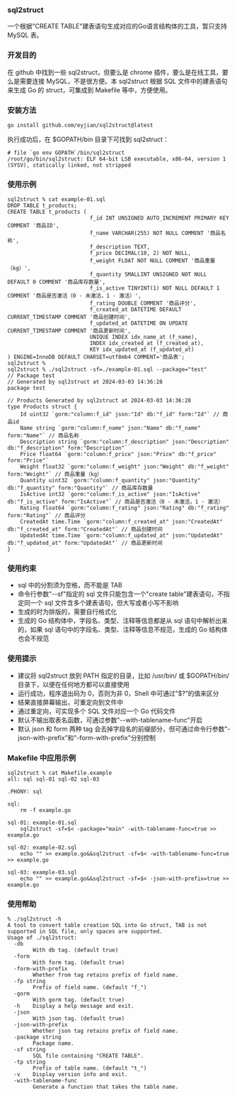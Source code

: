 ### sql2struct

一个根据"CREATE TABLE"建表语句生成对应的Go语言结构体的工具，暂只支持 MySQL 表。

### 开发目的

在 github 中找到一些 sql2struct，但要么是 chrome 插件，要么是在线工具，要么是需要连接 MySQL，不是很方便。本 sql2struct 根据 SQL 文件中的建表语句来生成 Go 的 struct，可集成到 Makefile 等中，方便使用。

### 安装方法

```shell
go install github.com/eyjian/sql2struct@latest
```

执行成功后，在 $GOPATH/bin 目录下可找到 sql2struct：

```shell
# file `go env GOPATH`/bin/sql2struct
/root/go/bin/sql2struct: ELF 64-bit LSB executable, x86-64, version 1 (SYSV), statically linked, not stripped
```

### 使用示例

```shell
sql2struct % cat example-01.sql
DROP TABLE t_products;
CREATE TABLE t_products (
                          f_id INT UNSIGNED AUTO_INCREMENT PRIMARY KEY COMMENT '商品ID',
                          f_name VARCHAR(255) NOT NULL COMMENT '商品名称',
                          f_description TEXT,
                          f_price DECIMAL(10, 2) NOT NULL,
                          f_weight FLOAT NOT NULL COMMENT '商品重量（kg）',
                          f_quantity SMALLINT UNSIGNED NOT NULL DEFAULT 0 COMMENT '商品库存数量',
                          f_is_active TINYINT(1) NOT NULL DEFAULT 1 COMMENT '商品是否激活（0 - 未激活，1 - 激活）',
                          f_rating DOUBLE COMMENT '商品评分',
                          f_created_at DATETIME DEFAULT CURRENT_TIMESTAMP COMMENT '商品创建时间',
                          f_updated_at DATETIME ON UPDATE CURRENT_TIMESTAMP COMMENT '商品更新时间',
                          UNIQUE INDEX idx_name_at (f_name),
                          INDEX idx_created_at (f_created_at),
                          KEY idx_updated_at (f_updated_at)
) ENGINE=InnoDB DEFAULT CHARSET=utf8mb4 COMMENT='商品表';
sql2struct % 
sql2struct % ./sql2struct -sf=./example-01.sql --package="test"
// Package test
// Generated by sql2struct at 2024-03-03 14:36:28
package test

// Products Generated by sql2struct at 2024-03-03 14:36:28
type Products struct {
    Id uint32 `gorm:"column:f_id" json:"Id" db:"f_id" form:"Id"` // 商品id
    Name string `gorm:"column:f_name" json:"Name" db:"f_name" form:"Name"` // 商品名称
    Description string `gorm:"column:f_description" json:"Description" db:"f_description" form:"Description"`
    Price float64 `gorm:"column:f_price" json:"Price" db:"f_price" form:"Price"`
    Weight float32 `gorm:"column:f_weight" json:"Weight" db:"f_weight" form:"Weight"` // 商品重量（kg）
    Quantity uint32 `gorm:"column:f_quantity" json:"Quantity" db:"f_quantity" form:"Quantity"` // 商品库存数量
    IsActive int32 `gorm:"column:f_is_active" json:"IsActive" db:"f_is_active" form:"IsActive"` // 商品是否激活（0 - 未激活，1 - 激活）
    Rating float64 `gorm:"column:f_rating" json:"Rating" db:"f_rating" form:"Rating"` // 商品评分
    CreatedAt time.Time `gorm:"column:f_created_at" json:"CreatedAt" db:"f_created_at" form:"CreatedAt"` // 商品创建时间
    UpdatedAt time.Time `gorm:"column:f_updated_at" json:"UpdatedAt" db:"f_updated_at" form:"UpdatedAt"` // 商品更新时间
}
```

### 使用约束

* sql 中的分割须为空格，而不能是 TAB
* 命令行参数"--sf"指定的 sql 文件只能包含一个"create table"建表语句，不指定同一个 sql 文件含多个建表语句，但大写或者小写不影响
* 生成的时为排版的，需要自行格式化
* 生成的 Go 结构体中，字段名、类型、注释等信息都是从 sql 语句中解析出来的，如果 sql 语句中的字段名、类型、注释等信息不规范，生成的 Go 结构体也会不规范

### 使用提示

* 建议将 sql2struct 放到 PATH 指定的目录，比如 /usr/bin/ 或 $GOPATH/bin/ 目录下，以便在任何地方都可以直接使用
* 运行成功，程序退出码为 0，否则为非 0，Shell 中可通过"$?”的值来区分
* 结果直接屏幕输出，可重定向到文件中
* 通过重定向，可实现多个 SQL 文件对应一个 Go 代码文件
* 默认不输出取表名函数，可通过参数"--with-tablename-func"开启
* 默认 json 和 form 两种 tag 会去掉字段名的前缀部分，但可通过命令行参数"-json-with-prefix”和"-form-with-prefix"分别控制

### Makefile 中应用示例

```shell
sql2struct % cat Makefile.example
all: sql sql-01 sql-02 sql-03

.PHONY: sql

sql:
	rm -f example.go

sql-01: example-01.sql
	sql2struct -sf=$< -package="main" -with-tablename-func=true >> example.go

sql-02: example-02.sql
	echo "" >> example.go&&sql2struct -sf=$< -with-tablename-func=true >> example.go

sql-03: example-03.sql
	echo "" >> example.go&&sql2struct -sf=$< -json-with-prefix=true >> example.go
```

### 使用帮助

```shell
% ./sql2struct -h
A tool to convert table creation SQL into Go struct, TAB is not supported in SQL file, only spaces are supported.
Usage of ./sql2struct:
  -db
        With db tag. (default true)
  -form
        With form tag. (default true)
  -form-with-prefix
        Whether from tag retains prefix of field name.
  -fp string
        Prefix of field name. (default "f_")
  -gorm
        With gorm tag. (default true)
  -h    Display a help message and exit.
  -json
        With json tag. (default true)
  -json-with-prefix
        Whether json tag retains prefix of field name.
  -package string
        Package name.
  -sf string
        SQL file containing "CREATE TABLE".
  -tp string
        Prefix of table name. (default "t_")
  -v    Display version info and exit.
  -with-tablename-func
        Generate a function that takes the table name.
```
